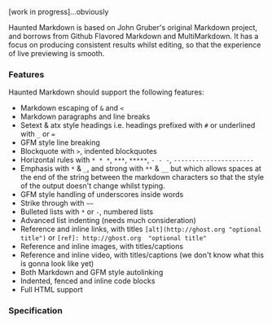[work in progress]...obviously

Haunted Markdown is based on John Gruber's original Markdown project, and borrows from Github Flavored Markdown and MultiMarkdown. It has a focus on producing consistent results whilst editing, so that the experience of live previewing is smooth.

### Features

Haunted Markdown should support the following features:

* Markdown escaping of `&` and `<`
* Markdown paragraphs and line breaks
* Setext & atx style headings i.e. headings prefixed with `#` or underlined with `_` or `=`
* GFM style line breaking
* Blockquote with `>`, indented blockquotes 
* Horizontal rules with `* * *`, `***`, `*****`, `- - -`, `----------------------`
* Emphasis with `*` & `_`, and strong with `**` & `__` but which allows spaces at the end of the string between the markdown characters so that the style of the output doesn't change whilst typing.
* GFM style handling of underscores inside words
* Strike through with `~~`
* Bulleted lists with `*` or `-`, numbered lists
* Advanced list indenting (needs much consideration)
* Reference and inline links, with titles `[alt](http://ghost.org "optional title")` or `[ref]: http://ghost.org  "optional title"`
* Reference and inline images, with titles/captions
* Reference and inline video, with titles/captions (we don't know what this is gonna look like yet)
* Both Markdown and GFM style autolinking
* Indented, fenced and inline code blocks
* Full HTML support

### Specification